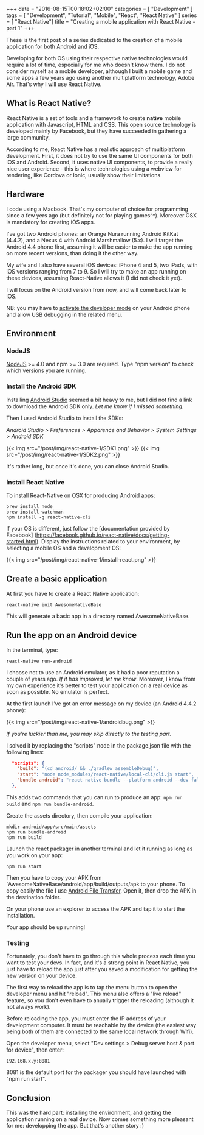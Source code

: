 +++
date = "2016-08-15T00:18:02+02:00"
categories = [ "Development" ]
tags = [ "Development", "Tutorial", "Mobile", "React", "React Native" ]
series = [ "React Native"]
title = "Creating a mobile application with React Native - part 1"
+++


These is the first post of a series dedicated to the creation of a mobile application for both Android and iOS.
<!--more-->
Developing for both OS using their respective native technologies would require a lot of time, especially for me who doesn't know them. I do not consider myself as a mobile developer, although I built a mobile game and some apps a few years ago using another multiplatform technology, Adobe Air. That's why I will use React Native.


## What is React Native?

React Native is a set of tools and a framework to create **native** mobile application with Javascript, HTML and CSS.
This open source technology is developed mainly by Facebook, but they have succeeded in gathering a large community.

According to me, React Native has a realistic approach of multiplatform development. First, it does not try to use the same UI components for both iOS and Android. Second, it uses native UI components, to provide a really nice user experience - this is where technologies using a webview for rendering, like Cordova or Ionic, usually show their limitations.

## Hardware
I code using a Macbook. That's my computer of choice for programming since a few yers ago (but definitely not for playing games^^). Moreover OSX is mandatory for creating iOS apps.

I've got two Android phones: an Orange Nura running Android KitKat (4.4.2), and a Nexus 4 with Android Marshmallow (5.x). I will target the Android 4.4 phone first, assuming it will be easier to make the app running on more recent versions, than doing it the other way.

My wife and I also have several iOS devices: iPhone 4 and 5, two iPads, with iOS versions ranging from 7 to 9. So I will try to make an app running on these devices, assuming React-Native allows it (I did not check it yet).

I will focus on the Android version from now, and will come back later to iOS.

NB: you may have to [activate the developer mode](http://www.androidcentral.com/how-enable-developer-settings-android-42) on your Android phone and allow USB debugging in the related menu.


## Environment

### NodeJS
[NodeJS](https://nodejs.org/en/) >= 4.0 and npm >= 3.0 are required.
Type "npm version" to check which versions you are running.

### Install the Android SDK
Installing [Android Studio](https://developer.android.com/studio/index.html) seemed a bit heavy to me, but I did not find a link to download the Android SDK only. *Let me know if I missed something*.

Then I used Android Studio to install the SDKs:

*Android Studio > Preferences > Apparence and Behavior > System Settings > Android SDK*

{{< img src="/post/img/react-native-1/SDK1.png" >}}
{{< img src="/post/img/react-native-1/SDK2.png" >}}

It's rather long, but once it's done, you can close Android Studio.

### Install React Native

To install React-Native on OSX for producing Android apps:

```
brew install node
brew install watchman
npm install -g react-native-cli
```

If your OS is different, just follow the [documentation provided by Facebook] (https://facebook.github.io/react-native/docs/getting-started.html).
Display the instructions related to your environment, by selecting a mobile OS and a development OS:

{{< img src="/post/img/react-native-1/install-react.png" >}}


## Create a basic application

At first you have to create a React Native application:

```
react-native init AwesomeNativeBase
```

This will generate a basic app in a directory named AwesomeNativeBase.

## Run the app on an Android device

In the terminal, type:

```
react-native run-android
```

I choose not to use an Android emulator, as it had a poor reputation a couple of years ago. *If it has improved, let me know*. Moreover, I know from my own experience it’s better to test your application on a real device as soon as possible. No emulator is perfect.


At the first launch I’ve got an error message on my device (an Android 4.4.2 phone):

{{< img src="/post/img/react-native-1/androidbug.png" >}}


*If you're luckier than me, you may skip directly to the testing part.*

I solved it by replacing the "scripts" node in the package.json file with the following lines:

``` json
  "scripts": {
    "build": "(cd android/ && ./gradlew assembleDebug)",
    "start": "node node_modules/react-native/local-cli/cli.js start",
    "bundle-android": "react-native bundle --platform android --dev false --entry-file index.android.js --bundle-output android/app/src/main/assets/index.android.bundle --sourcemap-output android/app/src/main/assets/index.android.map --assets-dest android/app/src/main/res/"
  },
```

This adds two commands that you can run to produce an app: `npm run build` and `npm run bundle-android`.

Create the assets directory, then compile your application:

```
mkdir android/app/src/main/assets
npm run bundle-android
npm run build
```

Launch the react packager in another terminal and let it running as long as you work on your app:

```
npm run start
```

Then you have to copy your APK from `AwesomeNativeBase/android/app/build/outputs/apk to your phone.
To copy easily the file I use [Android File Transfer](https://android.com/filetransfer/). Open it, then drop the APK in the destination folder.

On your phone use an explorer to access the APK and tap it to start the installation.

Your app should be up running!

### Testing

Fortunately, you don't have to go through this whole process each time you want to test your devs. In fact, and it's a strong point in React Native, you just have to reload the app just after you saved a modification for getting the new version on your device.

The first way to reload the app is to tap the menu button to open the developer menu
 and hit "reload". This menu also offers a "live reload" feature, so you don't even have to anually trigger the reloading (although it not always work).

Before reloading the app, you must enter the IP address of your development computer. It must be reachable by the device (the easiest way being both of them are connected to the same local network through Wifi).

Open the developer menu, select "Dev settings > Debug server host & port for device", then enter:

```
192.168.x.y:8081
```

8081 is the default port for the packager you should have launched with "npm run start".


## Conclusion

This was the hard part: installing the environment, and getting the application running on a real device. Now comes something more pleasant for me: developping the app. But that's another story :)